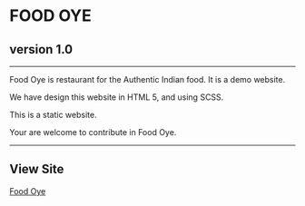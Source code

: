 # FOOD OYE

## version 1.0

---

Food Oye is restaurant for the Authentic Indian food. It is a demo website.

We have design this website in HTML 5, and using SCSS.

This is a static website.

Your are welcome to contribute in Food Oye.

---
## View Site
[Food Oye](https://sjana7797.github.io/food-oye/)
